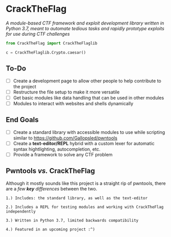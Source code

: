# CrackTheFlag
 *A module-based CTF framework and exploit development library written in Python 3.7, meant to automate tedious tasks and rapidly prototype exploits for use during CTF challenges*
```python
from CrackTheFlag import CrackTheFlaglib

c = CrackTheFlaglib.Crypto.caesar()
```
## To-Do
- [ ] Create a development page to allow other people to help contribute to the project
- [ ] Restructure the file setup to make it more versatile
- [ ] Get basic modules like data handling that can be used in other modules
- [ ] Modules to interact with websites and shells dynamically  

 ## End Goals
- [ ] Create a standard library with accessible modules to use while scripting
similar to https://github.com/Gallopsled/pwntools
- [ ] Create a **text-editor/REPL** hybrid with a custom lexer for automatic syntax hightlighting, autocompletion, etc.
- [ ] Provide a framework to solve any CTF problem

## Pwntools *vs.* CrackTheFlag
Although it mostly sounds like this project is a straight rip of pwntools, there are a _few **key** differences_ between the two.

`1.) Includes: the standard library, as well as the text-editor`

`2.) Includes a REPL for testing modules and working with CrackTheFlag independently`

`3.) Written in Python 3.7, limited backwards compatibility`

`4.) Featured in an upcoming project :^)`
